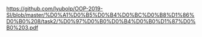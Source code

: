 https://github.com/lyubolp/OOP-2019-SI/blob/master/%D0%A1%D0%B5%D0%B4%D0%BC%D0%B8%D1%86%D0%B0%208/task2/%D0%97%D0%B0%D0%B4%D0%B0%D1%87%D0%B0%203.pdf
